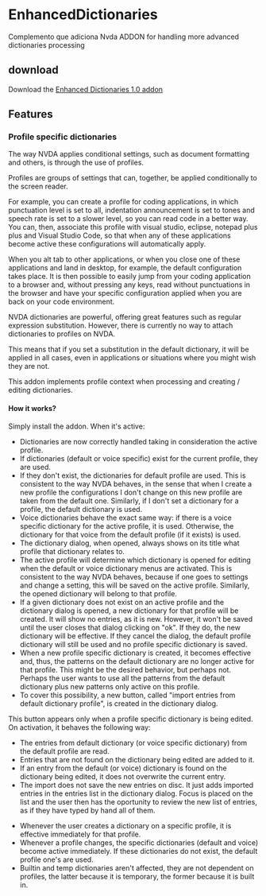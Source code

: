# EnhancedDictionaries
Complemento que adiciona 
Nvda ADDON for handling more advanced dictionaries processing

## download
Download the [Enhanced Dictionaries 1.0 addon](/releases/latest)

## Features

### Profile specific dictionaries
The way NVDA applies conditional settings, such as document formatting and others, is through the use of profiles.

Profiles are groups of settings that can, together, be applied conditionally to the screen reader.

For example, you can create a profile for coding applications, in which punctuation level is set to all, indentation announcement is set to tones and speech rate is set to a slower level, so you can read code in a better way. You can, then, associate this profile with visual studio, eclipse, notepad plus plus and Visual Studio Code, so that when any of these applications become active these configurations will automatically apply.

When you alt tab to other applications, or when you close one of these applications and land in desktop, for example, the default configuration takes place. It is then possible to easily jump from your coding application to a browser and, without pressing any keys, read without punctuations in the browser and have your specific configuration applied when you are back on your code environment.

NVDA dictionaries are powerful, offering great features such as regular expression substitution. However, there is currently no way to attach dictionaries to profiles on NVDA.

This means that if you set a substitution in the default dictionary, it will be applied in all cases, even in applications or situations where you might wish they are not.

This addon implements profile context when processing and creating / editing dictionaries. 

#### How it works?

Simply install the addon. When it's active:
* Dictionaries are now correctly handled taking in consideration the active profile.
* If dictionaries (default or voice specific) exist for the current profile, they are used.
* If they don't exist, the dictionaries for default profile are used. This is consistent to the way NVDA behaves, in the sense that when I create a new profile the configurations I don't change on this new profile are taken from the default one. Similarly, if I don't set a dictionary for a profile, the default dictionary is used.
* Voice dictionaries behave the exact same way: if there is a voice specific dictionary for the active profile, it is used. Otherwise, the dictionary for that voice from the default profile (if it exists) is used.
* The dictionary dialog, when opened, always shows on its title what profile that dictionary relates to.
* The active profile will determine which dictionary is opened for editing when the default or voice dictionary menus are activated. This is consistent to the way NVDA behaves, because if one goes to settings and change a setting, this will be saved on the active profile. Similarly, the opened dictionary will belong to that profile.
* If a given dictionary does not exist on an active profile and the dictionary dialog is opened, a new dictionary for that profile will be created. It will show no entries, as it is new. However, it won't be saved until the user closes that dialog clicking on "ok". If they do, the new dictionary will be effective. If they cancel the dialog, the default profile dictionary will still be used and no profile specific dictionary is saved.
* When a new profile specific dictionary is created, it becomes effective and, thus, the patterns on the default dictionary are no longer active for that profile. This might be the desired behavior, but perhaps not. Perhaps the user wants to use all the patterns from the default dictionary plus new patterns only active on this profile.
* To cover this possibility, a new button, called "import entries from default dictionary profile", is created in the dictionary dialog.

This button appears only when a profile specific dictionary is being edited. On activation, it behaves the following way:
  - The entries from default dictionary (or voice specific dictionary) from the default profile are read.
  - Entries that are not found on the dictionary being edited are added to it.
  - If an entry from the default (or voice) dictionary is found on the dictionary being edited, it does not overwrite the current entry.
  - The import does not save the new entries on disc. It just adds imported entries in the entries list in the dictionary dialog. Focus is placed on the list and the user then has the oportunity to review the new list of entries, as if they have typed by hand all of them.
* Whenever the user creates a dictionary on a specific profile, it is effective immediately for that profile.
* Whenever a profile changes, the specific dictionaries (default and voice) become active immediately. If these dictionaries do not exist, the default profile one's are used.
* Builtin and temp dictionaries aren't affected, they are not dependent on profiles, the latter because it is temporary, the former because it is built in.
